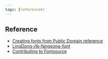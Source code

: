 ```yaml
---
tags: [reference#]
---
```


## Reference

- [Creating fonts from Public Domain reference](https://vladar.bearblog.dev/creating-fonts-from-public-domain-reference/)
- [LingDong-/tk-fangsong-font](https://github.com/LingDong-/tk-fangsong-font)
- [Contributing to Fontsource](https://github.com/fontsource/font-files/blob/main/CONTRIBUTING.md)